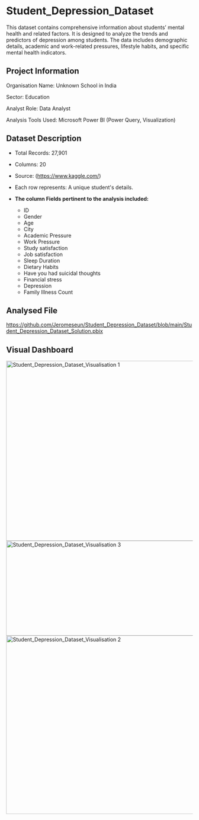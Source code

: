# Student_Depression_Dataset
This dataset contains comprehensive information about students’ mental health and related factors. It is designed to analyze the trends and predictors of depression among students. The data includes demographic details, academic and work-related pressures, lifestyle habits, and specific mental health indicators.

## Project Information
Organisation Name: Unknown School in India

Sector: Education

Analyst Role: Data Analyst

Analysis Tools Used: Microsoft Power BI (Power Query, Visualization)

## Dataset Description
- Total Records: 27,901

- Columns: 20

- Source: (https://www.kaggle.com/)

- Each row represents: A unique student's details.

- **The column Fields pertinent to the analysis included:**

    - ID
    - Gender
    - Age
    - City
    - Academic Pressure
    - Work Pressure
    - Study satisfaction
    - Job satisfaction
    - Sleep Duration
    - Dietary Habits
    - Have you had suicidal thoughts
    - Financial stress
    -  Depression
    - Family Illness Count


## Analysed File
https://github.com/Jeromeseun/Student_Depression_Dataset/blob/main/Student_Depression_Dataset_Solution.pbix


    
## Visual Dashboard
<img width="971" height="486" alt="Student_Depression_Dataset_Visualisation 1" src="https://github.com/user-attachments/assets/810a1ac5-76d6-4232-886d-1055ea8b1631" />


<img width="748" height="256" alt="Student_Depression_Dataset_Visualisation 3" src="https://github.com/user-attachments/assets/78c42a1c-2d39-43a5-8db5-9604bc339c8e" />


<img width="843" height="482" alt="Student_Depression_Dataset_Visualisation 2" src="https://github.com/user-attachments/assets/1158e408-93b1-4937-9872-d1e729f468cc" />
